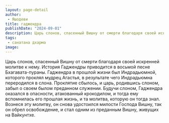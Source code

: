 ```yaml
---
layout: page-detail
author:
 - Яшодеви
title: гаджендра
publishDate: "2024-09-01"
description: Царь слонов, спасенный Вишну от смерти благодаря своей искренней молитве к нему. История Гаджендры приводится в восьмой песне Бхагавата-пураны. Гаджендра в прошлой жизни был Индрадьюмной, которого проклял мудрец Агастья, в результате чего Индрадьюмна переродился в слона. Проклятие сбылось, и царь, родившись слоном, забыл о своем былом преданном служении. Будучи слоном, Гаджендра оказался в опасности, атакованный крокодилом, и тогда ему вспомнилась его прошлая жизнь, и та молитва, которую он тогда знал. Вознеся эту молитву, он снова удостоился милости Господа Вишну, так он обрел освобождение, и стал одним из преданным Вишну, живущих на Вайкунтхе.
tags:
 - санатана дхарма
image: 
---
```


Царь слонов, спасенный Вишну от смерти благодаря своей искренней молитве к нему. История Гаджендры приводится в восьмой песне Бхагавата-пураны. Гаджендра в прошлой жизни был Индрадьюмной, которого проклял мудрец Агастья, в результате чего Индрадьюмна переродился в слона. Проклятие сбылось, и царь, родившись слоном, забыл о своем былом преданном служении. Будучи слоном, Гаджендра оказался в опасности, атакованный крокодилом, и тогда ему вспомнилась его прошлая жизнь, и та молитва, которую он тогда знал. Вознеся эту молитву, он снова удостоился милости Господа Вишну, так он обрел освобождение, и стал одним из преданным Вишну, живущих на Вайкунтхе.


